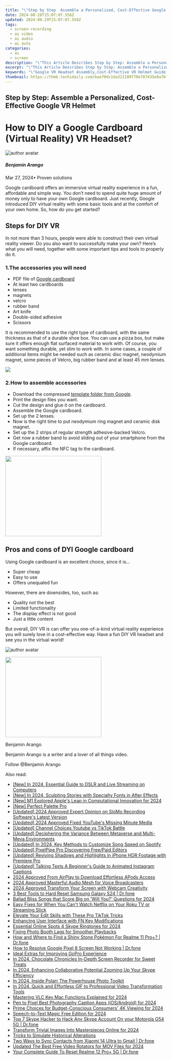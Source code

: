 ```yaml
---
title: "\"Step by Step  Assemble a Personalized, Cost-Effective Google VR Helmet for 2024\""
date: 2024-08-28T15:07:07.556Z
updated: 2024-08-29T15:07:07.556Z
tags: 
  - screen-recording
  - ai video
  - ai audio
  - ai auto
categories: 
  - ai
  - screen
description: "\"This Article Describes Step by Step: Assemble a Personalized, Cost-Effective Google VR Helmet for 2024\""
excerpt: "\"This Article Describes Step by Step: Assemble a Personalized, Cost-Effective Google VR Helmet for 2024\""
keywords: "\"Google VR Headset Assembly,Cost-Effective VR Helmet Guide,DIY Google VR Headgear,Personalized VR Cost Savings,Assemble Google VR Helmets,Budget-Friendly VR Gear Build,Custom Google VR Setup\""
thumbnail: https://thmb.techidaily.com/bae70dc1da321109f70e787435e8a7bf8638e992652aa5e9b27c3e355526ca4c.jpg
---
```


## Step by Step: Assemble a Personalized, Cost-Effective Google VR Helmet

# How to DIY a Google Cardboard (Virtual Reality) VR Headset?

![author avatar](https://images.wondershare.com/filmora/article-images/benjamin-arango-author.jpg)

##### Benjamin Arango

 Mar 27, 2024• Proven solutions

 Google cardboard offers an immersive virtual reality experience in a fun, affordable and simple way. You don’t need to spend quite huge amount of money only to have your own Google cardboard. Just recently, Google introduced DIY virtual reality with some basic tools and at the comfort of your own home. So, how do you get started?

## Steps for DIY VR

 In not more than 3 hours, people were able to construct their own virtual reality viewer. Do you also want to successfully make your own? Here’s what you will need, together with some important tips and tools to properly do it.

### 1.The accessories you will need

* PDF file of [Google cardboard](https://vr.google.com/intl/en%5Fus/cardboard/get-cardboard/  )
* At least two cardboards
* lenses
* magnets
* velcro
* rubber band
* Art knife
* Double-sided adhesive
* Scissors

 It is recommended to use the right type of cardboard, with the same thickness as that of a durable shoe box. You can use a pizza box, but make sure it offers enough flat surfaced material to work with. Of course, you want something durable, yet slim to work with. In some cases, a couple of additional items might be needed such as ceramic disc magnet, neodymium magnet, some pieces of Velcro, big rubber band and at least 45 mm lenses.

<!-- affiliate ads begin -->
<a href="https://store.movavi.com/affiliate.php?ACCOUNT=MOVAVI&AFFILIATE=108875&PATH=https%3A%2F%2Fwww.movavi.com%3FAFFILIATE%3D108875%26RESOURCE%3DMovavi%2BVideo%2BEditor%2Bbox"><img src="https://mcusercontent.com/0885a03ded3d480dca9287f12/images/6d3207fd-9f15-4c21-f0ad-59c68e6a7e2a.png" border="0"></a>
<!-- affiliate ads end -->
### 2.How to assemble accessories

* Download the compressed [template folder from Google](https://vr.google.com/intl/en%5Fus/cardboard/get-cardboard/  ).
* Print the design files you want.
* Cut the design and glue it on the cardboard.
* Assemble the Google cardboard.
* Set up the 2 lenses.
* Now is the right time to put neodymium ring magnet and ceramic disk magnet.
* Set up the 2 strips of regular strength adhesive-backed Velcro.
* Get now a rubber band to avoid sliding out of your smartphone from the Google cardboard.
* If necessary, affix the NFC tag to the cardboard.

<!-- affiliate ads begin -->
<a href="https://printrendy.pxf.io/c/5597632/1453721/17020" target="_top" id="1453721"><img src="//a.impactradius-go.com/display-ad/17020-1453721" border="0" alt="" width="300" height="250"/></a><img height="0" width="0" src="https://imp.pxf.io/i/5597632/1453721/17020" style="position:absolute;visibility:hidden;" border="0" />
<!-- affiliate ads end -->
## Pros and cons of DYI Google cardboard

 Using Google cardboard is an excellent choice, since it is…

* Super cheap
* Easy to use
* Offers unequaled fun

 However, there are downsides, too, such as:

* Quality not the best
* Limited functionality
* The display effect is not good
* Just a little content

 But overall, DIY VR is can offer you one-of-a-kind virtual reality experience you will surely love in a cost-effective way. Have a fun DIY VR headset and see you in the virtual world!

![author avatar](https://images.wondershare.com/filmora/article-images/benjamin-arango-author.jpg)

<!-- affiliate ads begin -->
<a href="https://caperobbin.sjv.io/c/5597632/2006123/18460" target="_top" id="2006123"><img src="//a.impactradius-go.com/display-ad/18460-2006123" border="0" alt="" width="300" height="250"/></a><img height="0" width="0" src="https://imp.pxf.io/i/5597632/2006123/18460" style="position:absolute;visibility:hidden;" border="0" />
<!-- affiliate ads end -->
Benjamin Arango

Benjamin Arango is a writer and a lover of all things video.

Follow @Benjamin Arango


<ins class="adsbygoogle"
     style="display:block"
     data-ad-format="autorelaxed"
     data-ad-client="ca-pub-7571918770474297"
     data-ad-slot="1223367746"></ins>



<ins class="adsbygoogle"
     style="display:block"
     data-ad-client="ca-pub-7571918770474297"
     data-ad-slot="8358498916"
     data-ad-format="auto"
     data-full-width-responsive="true"></ins>


<span class="atpl-alsoreadstyle">Also read:</span>
<div><ul>
<li><a href="https://facebook-video-content.techidaily.com/new-in-2024-essential-guide-to-dslr-and-live-streaming-on-computers/"><u>[New] In 2024, Essential Guide to DSLR and Live Streaming on Computers</u></a></li>
<li><a href="https://fox-helps.techidaily.com/new-in-2024-sculpting-stories-with-specialty-fonts-in-after-effects/"><u>[New] In 2024, Sculpting Stories with Specialty Fonts in After Effects</u></a></li>
<li><a href="https://fox-helps.techidaily.com/new-m1-explored-apples-leap-in-computational-innovation-for-2024/"><u>[New] M1 Explored  Apple's Leap in Computational Innovation for 2024</u></a></li>
<li><a href="https://fox-helps.techidaily.com/new-perfect-palette-pro/"><u>[New] Perfect Palette Pro</u></a></li>
<li><a href="https://fox-helps.techidaily.com/updated-2024-approved-expert-opinion-on-slomo-recording-softwares-latest-version/"><u>[Updated] 2024 Approved  Expert Opinion on SloMo Recording Software's Latest Version</u></a></li>
<li><a href="https://eaxpv-info.techidaily.com/updated-2024-approved-fixed-youtubes-missing-minute-media/"><u>[Updated] 2024 Approved  Fixed  YouTube's Missing Minute Media</u></a></li>
<li><a href="https://youtube-sure.techidaily.com/ed-channel-choices-youtube-vs-tiktok-battle/"><u>[Updated] Channel Choices  Youtube vs TikTok Battle</u></a></li>
<li><a href="https://fox-helps.techidaily.com/updated-deciphering-the-variance-between-metaverse-and-multi-meva-environments/"><u>[Updated] Deciphering the Variance Between Metaverse and Multi-Meva Environments</u></a></li>
<li><a href="https://fox-helps.techidaily.com/updated-in-2024-key-methods-to-customize-song-speed-on-spotify/"><u>[Updated] In 2024, Key Methods to Customize Song Speed on Spotify</u></a></li>
<li><a href="https://fox-helps.techidaily.com/updated-pixelpipe-pro-discovering-freepaid-editors/"><u>[Updated] PixelPipe Pro  Discovering Free/Paid Editors</u></a></li>
<li><a href="https://fox-helps.techidaily.com/updated-reviving-shadows-and-highlights-in-iphone-hdr-footage-with-premiere-pro/"><u>[Updated] Reviving Shadows and Highlights in iPhone HDR Footage with Premiere Pro</u></a></li>
<li><a href="https://fox-helps.techidaily.com/updated-talking-texts-a-beginners-guide-to-animated-instagram-captions/"><u>[Updated] Talking Texts  A Beginner's Guide to Animated Instagram Captions</u></a></li>
<li><a href="https://fox-helps.techidaily.com/2024-approved-from-airplay-to-download-effortless-apods-access/"><u>2024 Approved  From AirPlay to Download  Effortless APods Access</u></a></li>
<li><a href="https://extra-approaches.techidaily.com/2024-approved-masterful-audio-mesh-for-voice-broadcasters/"><u>2024 Approved  Masterful Audio Mesh for Voice Broadcasters</u></a></li>
<li><a href="https://screen-activity-recording.techidaily.com/2024-approved-transform-your-screen-with-webcam-creativity/"><u>2024 Approved  Transform Your Screen with Webcam Creativity</u></a></li>
<li><a href="https://phone-solutions.techidaily.com/3-best-tools-to-hard-reset-samsung-galaxy-s24-drfone-by-drfone-reset-android-reset-android/"><u>3 Best Tools to Hard Reset Samsung Galaxy S24 | Dr.fone</u></a></li>
<li><a href="https://fox-helps.techidaily.com/ballad-bliss-songs-that-score-big-on-will-you-questions-for-2024/"><u>Ballad Bliss  Songs that Score Big on 'Will You?' Questions for 2024</u></a></li>
<li><a href="https://techtrends.techidaily.com/easy-fixes-for-when-you-cant-watch-netflix-on-your-roku-tv-or-streaming-stick/"><u>Easy Fixes for When You Can't Watch Netflix on Your Roku TV or Streaming Stick</u></a></li>
<li><a href="https://extra-hints.techidaily.com/elevate-your-edit-skills-with-these-pro-tiktok-tricks/"><u>Elevate Your Edit Skills with These Pro TikTok Tricks</u></a></li>
<li><a href="https://win11.techidaily.com/enhancing-user-interface-with-fn-key-modifications/"><u>Enhancing User Interface with FN Key Modifications</u></a></li>
<li><a href="https://fox-helps.techidaily.com/essential-online-spots-4-skype-ringtones-for-2024/"><u>Essential Online Spots  4 Skype Ringtones for 2024</u></a></li>
<li><a href="https://fox-helps.techidaily.com/fixing-photo-booth-lags-for-smoother-playbacks/"><u>Fixing Photo Booth Lags for Smoother Playbacks</u></a></li>
<li><a href="https://pokemon-go-android.techidaily.com/how-and-where-to-find-a-shiny-stone-pokemon-for-realme-11-proplus-drfone-by-drfone-virtual-android/"><u>How and Where to Find a Shiny Stone Pokémon For Realme 11 Pro+? | Dr.fone</u></a></li>
<li><a href="https://fix-guide.techidaily.com/how-to-resolve-google-pixel-8-screen-not-working-drfone-by-drfone-fix-android-problems-fix-android-problems/"><u>How to Resolve Google Pixel 8 Screen Not Working | Dr.fone</u></a></li>
<li><a href="https://fox-helps.techidaily.com/ideal-extras-for-improving-gopro-experience/"><u>Ideal Extras for Improving GoPro Experience</u></a></li>
<li><a href="https://screen-recording.techidaily.com/in-2024-chocolate-chronicles-in-depth-screen-recorder-for-sweet-treats/"><u>In 2024, Chocolate Chronicles  In-Depth Screen Recorder for Sweet Treats</u></a></li>
<li><a href="https://fox-helps.techidaily.com/in-2024-enhancing-collaborative-potential-zooming-up-your-skype-efficiency/"><u>In 2024, Enhancing Collaborative Potential  Zooming Up Your Skype Efficiency</u></a></li>
<li><a href="https://extra-skills.techidaily.com/in-2024-inside-polarr-the-powerhouse-photo-toolkit/"><u>In 2024, Inside Polarr  The Powerhouse Photo Toolkit</u></a></li>
<li><a href="https://fox-helps.techidaily.com/in-2024-quick-and-effortless-gif-to-professional-video-transformation-tools/"><u>In 2024, Quick and Effortless GIF to Professional Video Transformation Tools</u></a></li>
<li><a href="https://fox-helps.techidaily.com/mastering-vlc-key-mac-functions-explained-for-2024/"><u>Mastering VLC  Key Mac Functions Explained for 2024</u></a></li>
<li><a href="https://fox-helps.techidaily.com/pen-to-pixel-best-photography-caption-apps-iosandroid-for-2024/"><u>Pen to Pixel  Best Photography Caption Apps (iOS/Android) for 2024</u></a></li>
<li><a href="https://extra-guidance.techidaily.com/prime-choices-for-budget-conscious-consumers-4k-viewing-for-2024/"><u>Prime Choices for Budget-Conscious Consumers' 4K Viewing for 2024</u></a></li>
<li><a href="https://fox-helps.techidaily.com/speech-to-text-magic-free-edition-for-2024/"><u>Speech-to-Text Magic  Free Edition for 2024</u></a></li>
<li><a href="https://location-social.techidaily.com/top-7-skype-hacker-to-hack-any-skype-account-on-your-motorola-g54-5g-drfone-by-drfone-virtual-android/"><u>Top 7 Skype Hacker to Hack Any Skype Account On your Motorola G54 5G | Dr.fone</u></a></li>
<li><a href="https://fox-helps.techidaily.com/transform-trivial-images-into-masterpieces-online-for-2024/"><u>Transform Trivial Images Into Masterpieces Online for 2024</u></a></li>
<li><a href="https://fox-helps.techidaily.com/tricks-to-simulate-historical-alterations/"><u>Tricks to Simulate Historical Alterations</u></a></li>
<li><a href="https://android-transfer.techidaily.com/two-ways-to-sync-contacts-from-xiaomi-14-ultra-to-gmail-drfone-by-drfone-transfer-from-android-transfer-from-android/"><u>Two Ways to Sync Contacts from Xiaomi 14 Ultra to Gmail | Dr.fone</u></a></li>
<li><a href="https://ai-video-apps.techidaily.com/updated-the-best-free-video-rotators-for-mov-files-for-2024/"><u>Updated The Best Free Video Rotators for MOV Files for 2024</u></a></li>
<li><a href="https://techidaily.com/your-complete-guide-to-reset-realme-12-proplus-5g-drfone-by-drfone-reset-android-reset-android/"><u>Your Complete Guide To Reset Realme 12 Pro+ 5G | Dr.fone</u></a></li>
</ul></div>
